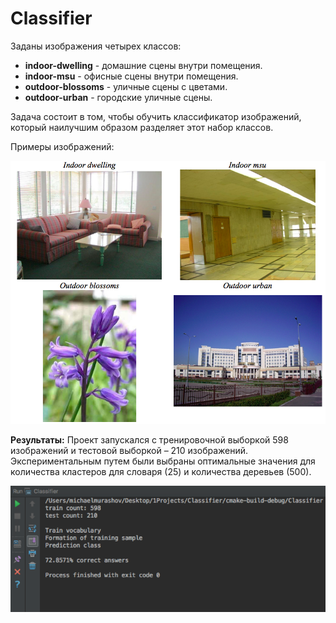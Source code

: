 # Classifier

Заданы изображения четырех классов:

- **indoor-dwelling** - домашние сцены внутри помещения.
- **indoor-msu** - офисные сцены внутри помещения.
- **outdoor-blossoms** - уличные сцены с цветами.
- **outdoor-urban** - городские уличные сцены.

Задача состоит в том, чтобы обучить классификатор изображений, который наилучшим образом разделяет этот набор классов.

Примеры изображений:

![examples](screenshots/examples.png "Примеры")

**Результаты:** Проект запускался с тренировочной выборкой 598 изображений и тестовой выборкой – 210 изображений.
Экспериментальным путем были выбраны оптимальные значения для количества кластеров для словаря (25) и количества 
деревьев (500).

![results](screenshots/results.png "Результаты")
